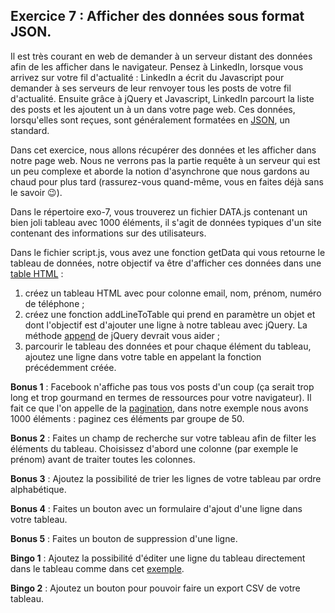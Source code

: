 ## Exercice 7 : Afficher des données sous format JSON.

Il est très courant en web de demander à un serveur distant des données afin de les afficher dans le navigateur. Pensez à LinkedIn, lorsque vous arrivez sur votre fil d'actualité : LinkedIn a écrit du Javascript pour demander à ses serveurs de leur renvoyer tous les posts de votre fil d'actualité. Ensuite grâce à jQuery et Javascript, LinkedIn parcourt la liste des posts et les ajoutent un à un dans votre page web. Ces données, lorsqu'elles sont reçues, sont généralement formatées en [JSON](https://en.wikipedia.org/wiki/JSON), un standard.

Dans cet exercice, nous allons récupérer des données et les afficher dans notre page web. Nous ne verrons pas la partie requête à un serveur qui est un peu complexe et aborde la notion d'asynchrone que nous gardons au chaud pour plus tard (rassurez-vous quand-même, vous en faites déjà sans le savoir 😉).

Dans le répertoire exo-7, vous trouverez un fichier DATA.js contenant un bien joli tableau avec 1000 éléments, il s'agit de données typiques d'un site contenant des informations sur des utilisateurs.

Dans le fichier script.js, vous avez une fonction getData qui vous retourne le tableau de données, notre objectif va être d'afficher ces données dans une [table HTML](https://www.w3schools.com/bootstrap/bootstrap_tables.asp) :

1. créez un tableau HTML avec pour colonne email, nom, prénom, numéro de téléphone ;
2. créez une fonction addLineToTable qui prend en paramètre un objet et dont l'objectif est d'ajouter une ligne à notre tableau avec jQuery. La méthode [append](http://api.jquery.com/append/) de jQuery devrait vous aider ;
3. parcourir le tableau des données et pour chaque élément du tableau, ajoutez une ligne dans votre table en appelant la fonction précédemment créée.

**Bonus 1** : Facebook n'affiche pas tous vos posts d'un coup (ça serait trop long et trop gourmand en termes de ressources pour votre navigateur). Il fait ce que l'on appelle de la [pagination](https://en.wikipedia.org/wiki/Pagination), dans notre exemple nous avons 1000 éléments : paginez ces éléments par groupe de 50.

**Bonus 2** : Faites un champ de recherche sur votre tableau afin de filter les éléments du tableau. Choisissez d'abord une colonne (par exemple le prénom) avant de traiter toutes les colonnes.

**Bonus 3** : Ajoutez la possibilité de trier les lignes de votre tableau par ordre alphabétique.

**Bonus 4** : Faites un bouton avec un formulaire d'ajout d'une ligne dans votre tableau.

**Bonus 5** : Faites un bouton de suppression d'une ligne.

**Bingo 1** : Ajoutez la possibilité d'éditer une ligne du tableau directement dans le tableau comme dans cet [exemple](https://editor.datatables.net/examples/inline-editing/simple).

**Bingo 2** : Ajoutez un bouton pour pouvoir faire un export CSV de votre tableau.
